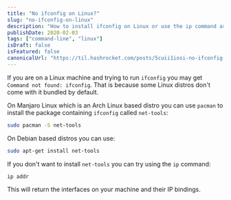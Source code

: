 ```yaml
---
title: "No ifconfig on Linux?"
slug: "no-ifconfig-on-linux"
description: "How to install ifconfig on Linux or use the ip command as an alternative when ifconfig is not available by default."
publishDate: 2020-02-03
tags: ["command-line", "linux"]
isDraft: false
isFeatured: false
canonicalUrl: "https://til.hashrocket.com/posts/5cuii1iosi-no-ifconfig-on-linux"
---
```


If you are on a Linux machine and trying to run `ifconfig` you may get `Command not found: ifconfig`. That is because some Linux distros don't come with it bundled by default.

On Manjaro Linux which is an Arch Linux based distro you can use `pacman` to install the package containing `ifconfig` called `net-tools`:

```bash
sudo pacman -S net-tools
```

On Debian based distros you can use:

```bash
sudo apt-get install net-tools
```

If you don't want to install `net-tools` you can try using the `ip` command:

```bash
ip addr
```

This will return the interfaces on your machine and their IP bindings.